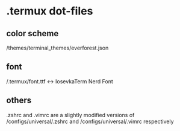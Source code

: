 # .termux dot-files

## color scheme

/themes/terminal\_themes/everforest.json

## font

/.termux/font.ttf <-> IosevkaTerm Nerd Font

## others

.zshrc and .vimrc are a slightly modified versions
of /configs/universal/.zshrc and /configs/universal/.vimrc
respectively
